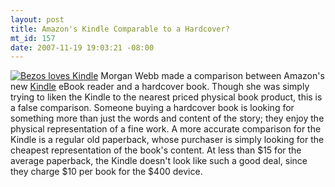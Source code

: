 ```yaml
--- 
layout: post
title: Amazon's Kindle Comparable to a Hardcover?
mt_id: 157
date: 2007-11-19 19:03:21 -08:00
---
```

<a class="left" title="Bezos loves Kindle" href="http://dinomite.net/wp-content/uploads/2007/11/bezos-loves-kindle.jpg"><img src="http://dinomite.net/wp-content/uploads/2007/11/bezos-loves-kindle.jpg" alt="Bezos loves Kindle" /></a>
Morgan Webb made a comparison between Amazon's new [Kindle](http://amazon.com/gp/product/B000FI73MA/sr=53-1/qid=1195527445/ref=tr_359161) eBook reader and a hardcover book.  Though she was simply trying to liken the Kindle to the nearest priced physical book product, this is a false comparison.  Someone buying a hardcover book is looking for something more than just the words and content of the story; they enjoy the physical representation of a fine work.  A more accurate comparison for the Kindle is a regular old paperback, whose purchaser is simply looking for the cheapest representation of the book's content.  At less than $15 for the average paperback, the Kindle doesn't look like such a good deal, since they charge $10 per book for the $400 device.
